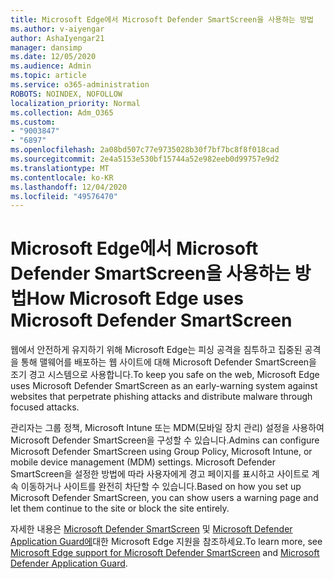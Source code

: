 ```yaml
---
title: Microsoft Edge에서 Microsoft Defender SmartScreen을 사용하는 방법
ms.author: v-aiyengar
author: AshaIyengar21
manager: dansimp
ms.date: 12/05/2020
ms.audience: Admin
ms.topic: article
ms.service: o365-administration
ROBOTS: NOINDEX, NOFOLLOW
localization_priority: Normal
ms.collection: Adm_O365
ms.custom:
- "9003847"
- "6897"
ms.openlocfilehash: 2a08bd507c77e9735028b30f7bf7bc8f8f018cad
ms.sourcegitcommit: 2e4a5153e530bf15744a52e982eeb0d99757e9d2
ms.translationtype: MT
ms.contentlocale: ko-KR
ms.lasthandoff: 12/04/2020
ms.locfileid: "49576470"
---
```

# <a name="how-microsoft-edge-uses-microsoft-defender-smartscreen"></a><span data-ttu-id="fd1c4-102">Microsoft Edge에서 Microsoft Defender SmartScreen을 사용하는 방법</span><span class="sxs-lookup"><span data-stu-id="fd1c4-102">How Microsoft Edge uses Microsoft Defender SmartScreen</span></span>

<span data-ttu-id="fd1c4-103">웹에서 안전하게 유지하기 위해 Microsoft Edge는 피싱 공격을 침투하고 집중된 공격을 통해 맬웨어를 배포하는 웹 사이트에 대해 Microsoft Defender SmartScreen을 조기 경고 시스템으로 사용합니다.</span><span class="sxs-lookup"><span data-stu-id="fd1c4-103">To keep you safe on the web, Microsoft Edge uses Microsoft Defender SmartScreen as an early-warning system against websites that perpetrate phishing attacks and distribute malware through focused attacks.</span></span>

<span data-ttu-id="fd1c4-104">관리자는 그룹 정책, Microsoft Intune 또는 MDM(모바일 장치 관리) 설정을 사용하여 Microsoft Defender SmartScreen을 구성할 수 있습니다.</span><span class="sxs-lookup"><span data-stu-id="fd1c4-104">Admins can configure Microsoft Defender SmartScreen using Group Policy, Microsoft Intune, or mobile device management (MDM) settings.</span></span> <span data-ttu-id="fd1c4-105">Microsoft Defender SmartScreen을 설정한 방법에 따라 사용자에게 경고 페이지를 표시하고 사이트로 계속 이동하거나 사이트를 완전히 차단할 수 있습니다.</span><span class="sxs-lookup"><span data-stu-id="fd1c4-105">Based on how you set up Microsoft Defender SmartScreen, you can show users a warning page and let them continue to the site or block the site entirely.</span></span>

<span data-ttu-id="fd1c4-106">자세한 내용은 [Microsoft Defender SmartScreen](https://go.microsoft.com/fwlink/?linkid=2133081) 및 [Microsoft Defender Application Guard에](https://go.microsoft.com/fwlink/?linkid=2132839)대한 Microsoft Edge 지원을 참조하세요.</span><span class="sxs-lookup"><span data-stu-id="fd1c4-106">To learn more, see [Microsoft Edge support for Microsoft Defender SmartScreen](https://go.microsoft.com/fwlink/?linkid=2133081) and [Microsoft Defender Application Guard](https://go.microsoft.com/fwlink/?linkid=2132839).</span></span>